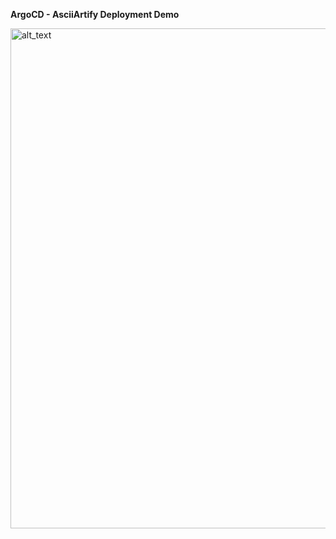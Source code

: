 **ArgoCD - AsciiArtify Deployment Demo**

<img alt="alt_text" width="800px" src="argocd_asciiart_demo.gif" />
